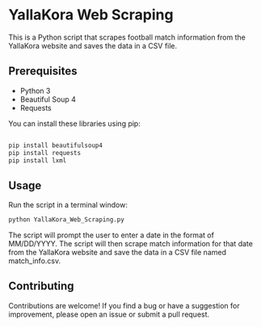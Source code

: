 # YallaKora Web Scraping
This is a Python script that scrapes football match information from the YallaKora website and saves the data in a CSV file.

## Prerequisites
* Python 3
* Beautiful Soup 4
* Requests

You can install these libraries using pip:

```bash

pip install beautifulsoup4 
pip install requests
pip install lxml
```
## Usage
Run the script in a terminal window:

```bash
python YallaKora_Web_Scraping.py
```
The script will prompt the user to enter a date in the format of MM/DD/YYYY. The script will then scrape match information for that date from the YallaKora website and save the data in a CSV file named match_info.csv.

## Contributing
Contributions are welcome! If you find a bug or have a suggestion for improvement, please open an issue or submit a pull request.
